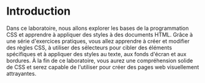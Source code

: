 # Introduction

Dans ce laboratoire, nous allons explorer les bases de la programmation CSS et apprendre à appliquer des styles à des documents HTML. Grâce à une série d'exercices pratiques, vous allez apprendre à créer et modifier des règles CSS, à utiliser des sélecteurs pour cibler des éléments spécifiques et à appliquer des styles au texte, aux fonds d'écran et aux bordures. À la fin de ce laboratoire, vous aurez une compréhension solide de CSS et serez capable de l'utiliser pour créer des pages web visuellement attrayantes.
